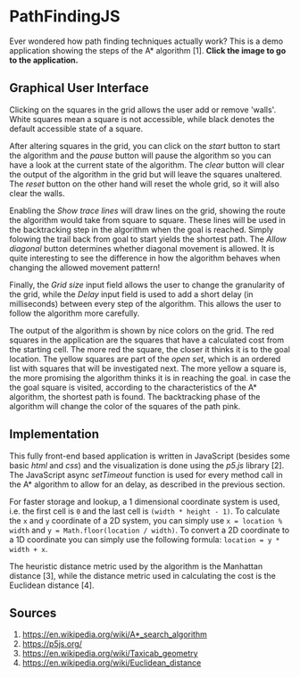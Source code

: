 # PathFindingJS

Ever wondered how path finding techniques actually work? This is a demo application showing the steps of the A* algorithm [1]. **Click the image to go to the application.**

## Graphical User Interface

<a href="https://colinschepers.github.io/PathFindingJS"><img align="right" src="./Images/animation.gif" alt="" title="Path finding in action" /></a>

Clicking on the squares in the grid allows the user add or remove 'walls'. White squares mean a square is not accessible, while black denotes the default accessible state of a square. 

After altering squares in the grid, you can click on the *start* button to start the algorithm and the *pause* button will pause the algorithm so you can have a look at the current state of the algorithm. The *clear* button will clear the output of the algorithm in the grid but will leave the squares unaltered. The *reset* button on the other hand will reset the whole grid, so it will also clear the walls. 

Enabling the *Show trace lines* will draw lines on the grid, showing the route the algorithm would take from square to square. These lines will be used in the backtracking step in the algorithm when the goal is reached. Simply folowing the trail back from goal to start yields the shortest path. The *Allow diagonal* button determines whether diagonal movement is allowed. It is quite interesting to see the difference in how the algorithm behaves when changing the allowed movement pattern!   

Finally, the *Grid size* input field allows the user to change the granularity of the grid, while the *Delay* input field is used to add a short delay (in milliseconds) between every step of the algorithm. This allows the user to follow the algorithm more carefully.

The output of the algorithm is shown by nice colors on the grid. The red squares in the application are the squares that have a calculated cost from the starting cell. The more red the square, the closer it thinks it is to the goal location. The yellow squares are part of the *open set*, which is an ordered list with squares that will be investigated next. The more yellow a square is, the more promising the algorithm thinks it is in reaching the goal. in case the the goal square is visited, according to the characteristics of the A* algorithm, the shortest path is found. The backtracking phase of the algorithm will change the color of the squares of the path pink.

## Implementation

This fully front-end based application is written in JavaScript (besides some basic *html* and *css*) and the visualization is done using the *p5.js* library [2]. The JavaScript async *setTimeout* function is used for every method call in the A* algorithm to allow for an delay, as described in the previous section. 

For faster storage and lookup, a 1 dimensional coordinate system is used, i.e. the first cell is `0` and the last cell is `(width * height - 1)`. To calculate the `x` and `y` coordinate of a 2D system, you can simply use `x = location % width` and `y = Math.floor(location / width)`. To convert a 2D coordinate to a 1D coordinate you can simply use the following formula: `location = y * width + x`. 

The heuristic distance metric used by the algorithm is the Manhattan distance [3], while the distance metric used in calculating the cost is the Euclidean distance [4].

## Sources

1. https://en.wikipedia.org/wiki/A*_search_algorithm
2. https://p5js.org/
3. https://en.wikipedia.org/wiki/Taxicab_geometry
4. https://en.wikipedia.org/wiki/Euclidean_distance
